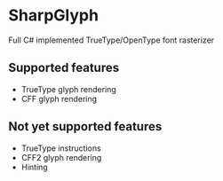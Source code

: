# SharpGlyph
Full C# implemented TrueType/OpenType font rasterizer

## Supported features
- TrueType glyph rendering
- CFF glyph rendering

## Not yet supported features
- TrueType instructions
- CFF2 glyph rendering
- Hinting
